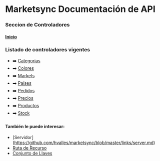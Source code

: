 # Marketsync Documentación de API 
### Seccion de Controladores

#### [Inicio](https://github.com/hvalles/marketsync)

### Listado de controladores vigentes

- :arrow_right: [Categorias](https://github.com/hvalles/marketsync/blob/master/controllers/categorias.md)
- :arrow_right: [Colores](https://github.com/hvalles/marketsync/blob/master/controllers/colores.md)
- :arrow_right: [Markets](https://github.com/hvalles/marketsync/blob/master/controllers/markets.md)
- :arrow_right: [Países](https://github.com/hvalles/marketsync/blob/master/controllers/paises.md)
- :arrow_right: [Pedidos](https://github.com/hvalles/marketsync/blob/master/controllers/pedidos.md)
- :arrow_right: [Precios](https://github.com/hvalles/marketsync/blob/master/controllers/precios.md)
- :arrow_right: [Productos](https://github.com/hvalles/marketsync/blob/master/controllers/productos.md)
- :arrow_right: [Stock](https://github.com/hvalles/marketsync/blob/master/controllers/stock.md)

#### También le puede interesar:
- [Servidor] (https://github.com/hvalles/marketsync/blob/master/links/server.md)
- [Ruta de Recurso](https://github.com/hvalles/marketsync/blob/master/links/urls.md)
- [Conjunto de Llaves](https://github.com/hvalles/marketsync/blob/master/links/keys.md)

